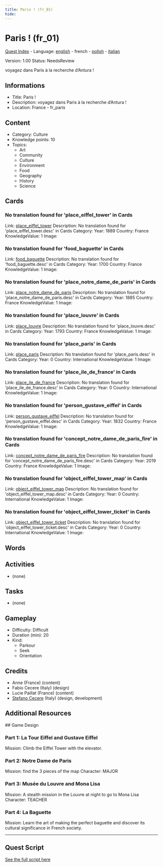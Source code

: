 ```yaml
---
title: Paris ! (fr_01)
hide:
---
```


# Paris ! (fr_01)
[Quest Index](./index.fr.md) - Language: [english](./fr_01.md) - french - [polish](./fr_01.pl.md) - [italian](./fr_01.it.md)

Version: 1.00
Status: NeedsReview

voyagez dans Paris à la recherche d’Antura !

## Informations

- Title: Paris !
- Description: voyagez dans Paris à la recherche d’Antura !
- Location: France - fr_paris
## Content
- Category: Culture
- Knowledge points: 10
- Topics:
  - Art
  - Community
  - Culture
  - Environment
  - Food
  - Geography
  - History
  - Science

## Cards
### No translation found for 'place_eiffel_tower' in Cards
Link: [place_eiffel_tower](../cards/index.md#place_eiffel_tower)
Description: No translation found for 'place_eiffel_tower.desc' in Cards
Category: 
Year: 1889
Country: France
KnowledgeValue: 1
Image: 

### No translation found for 'food_baguette' in Cards
Link: [food_baguette](../cards/index.md#food_baguette)
Description: No translation found for 'food_baguette.desc' in Cards
Category: 
Year: 1700
Country: France
KnowledgeValue: 1
Image: 

### No translation found for 'place_notre_dame_de_paris' in Cards
Link: [place_notre_dame_de_paris](../cards/index.md#place_notre_dame_de_paris)
Description: No translation found for 'place_notre_dame_de_paris.desc' in Cards
Category: 
Year: 1885
Country: France
KnowledgeValue: 1
Image: 

### No translation found for 'place_louvre' in Cards
Link: [place_louvre](../cards/index.md#place_louvre)
Description: No translation found for 'place_louvre.desc' in Cards
Category: 
Year: 1793
Country: France
KnowledgeValue: 1
Image: 

### No translation found for 'place_paris' in Cards
Link: [place_paris](../cards/index.md#place_paris)
Description: No translation found for 'place_paris.desc' in Cards
Category: 
Year: 0
Country: International
KnowledgeValue: 1
Image: 

### No translation found for 'place_ile_de_france' in Cards
Link: [place_ile_de_france](../cards/index.md#place_ile_de_france)
Description: No translation found for 'place_ile_de_france.desc' in Cards
Category: 
Year: 0
Country: International
KnowledgeValue: 1
Image: 

### No translation found for 'person_gustave_eiffel' in Cards
Link: [person_gustave_eiffel](../cards/index.md#person_gustave_eiffel)
Description: No translation found for 'person_gustave_eiffel.desc' in Cards
Category: 
Year: 1832
Country: France
KnowledgeValue: 1
Image: 

### No translation found for 'concept_notre_dame_de_paris_fire' in Cards
Link: [concept_notre_dame_de_paris_fire](../cards/index.md#concept_notre_dame_de_paris_fire)
Description: No translation found for 'concept_notre_dame_de_paris_fire.desc' in Cards
Category: 
Year: 2019
Country: France
KnowledgeValue: 1
Image: 

### No translation found for 'object_eiffel_tower_map' in Cards
Link: [object_eiffel_tower_map](../cards/index.md#object_eiffel_tower_map)
Description: No translation found for 'object_eiffel_tower_map.desc' in Cards
Category: 
Year: 0
Country: International
KnowledgeValue: 1
Image: 

### No translation found for 'object_eiffel_tower_ticket' in Cards
Link: [object_eiffel_tower_ticket](../cards/index.md#object_eiffel_tower_ticket)
Description: No translation found for 'object_eiffel_tower_ticket.desc' in Cards
Category: 
Year: 0
Country: International
KnowledgeValue: 1
Image: 

## Words
## Activities
- (none)

## Tasks
- (none)
## Gameplay
- Difficulty: Difficult
- Duration (min): 20
- Kind:
  - Parkour
  - Seek
  - Orientation
## Credits
- Anne (France) (content)
- Fabio Cecere (Italy) (design)
- Lucie Paillat (France) (content)
- [Stefano Cecere](https://stefanocecere.com) (Italy) (design, development)

## Additional Resources

## Game Design

### Part 1: La Tour Eiffel and Gustave Eiffel
Mission: Climb the Eiffel Tower with the elevator.

### Part 2: Notre Dame de Paris
Mission: find the 3 pieces of the map
Character: MAJOR

### Part 3: Musée du Louvre and Mona Lisa
Mission: A stealth mission in the Louvre at night to go to Mona Lisa
Character: TEACHER

### Part 4: La Baguette
Mission: Learn the art of making the perfect baguette and discover its cultural significance in French society.


---

## Quest Script

[See the full script here](./fr_01-script.fr.md)
